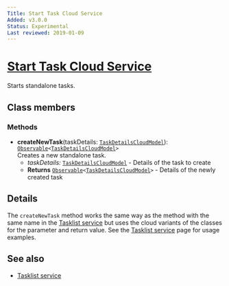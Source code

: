 ```yaml
---
Title: Start Task Cloud Service
Added: v3.0.0
Status: Experimental
Last reviewed: 2019-01-09
---
```


# [Start Task Cloud Service](../../lib/process-services-cloud/src/lib/task/start-task/services/start-task-cloud.service.ts "Defined in start-task-cloud.service.ts")

Starts standalone tasks. 

## Class members

### Methods

-   **createNewTask**(taskDetails: [`TaskDetailsCloudModel`](../../lib/process-services-cloud/src/lib/task/start-task/models/task-details-cloud.model.ts)): [`Observable`](http://reactivex.io/documentation/observable.html)`<`[`TaskDetailsCloudModel`](../../lib/process-services-cloud/src/lib/task/start-task/models/task-details-cloud.model.ts)`>`<br/>
    Creates a new standalone task.
    -   _taskDetails:_ [`TaskDetailsCloudModel`](../../lib/process-services-cloud/src/lib/task/start-task/models/task-details-cloud.model.ts)  - Details of the task to create
    -   **Returns** [`Observable`](http://reactivex.io/documentation/observable.html)`<`[`TaskDetailsCloudModel`](../../lib/process-services-cloud/src/lib/task/start-task/models/task-details-cloud.model.ts)`>` - Details of the newly created task

## Details

The `createNewTask` method works the same way as the method with the same name in the
[Tasklist service](../process-services/tasklist.service.md)
but uses the cloud variants of the classes for the parameter and return value. See the
[Tasklist service](../process-services/tasklist.service.md) page for usage examples.

## See also

-   [Tasklist service](../process-services/tasklist.service.md)
